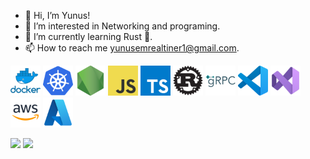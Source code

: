 - 👋 Hi, I’m Yunus!
- 👀 I’m interested in Networking and programing.
- 🌱 I’m currently learning Rust 🦀.
- 📫 How to reach me yunusemrealtiner1@gmail.com.

<img
    alt="Docker"
    src="https://github.com/github/explore/blob/897507d048d4a821d39dc1df90ce000312d41f9b/topics/docker/docker.png"
    height="48px"
    width="48px"
/>
<img
    alt="Kubernetes"
    src="https://github.com/github/explore/blob/897507d048d4a821d39dc1df90ce000312d41f9b/topics/kubernetes/kubernetes.png"
    height="48px"
    width="48px"
/>
<img
    alt="Node.js"
    src="https://github.com/github/explore/blob/897507d048d4a821d39dc1df90ce000312d41f9b/topics/nodejs/nodejs.png"
    height="48px"
    width="48px"
/>
<img
    alt="JavaScript"
    src="https://github.com/github/explore/blob/897507d048d4a821d39dc1df90ce000312d41f9b/topics/javascript/javascript.png"
    height="48px"
    width="48px"
/>
<img
    alt="TypeScript"
    src="https://github.com/github/explore/blob/897507d048d4a821d39dc1df90ce000312d41f9b/topics/typescript/typescript.png"
    height="48px"
    width="48px"
/>
<img 
    alt="Rust"
    src="https://github.com/github/explore/blob/897507d048d4a821d39dc1df90ce000312d41f9b/topics/rust/rust.png"
    height="48px"
    width="48px" 
/>
<img
    alt="gRPC"
    src="https://github.com/github/explore/blob/897507d048d4a821d39dc1df90ce000312d41f9b/topics/grpc/grpc.png"
    height="48px"
    width="48px"
/>
<img
    alt="Visual Studio Code"
    src="https://github.com/github/explore/blob/897507d048d4a821d39dc1df90ce000312d41f9b/topics/visual-studio-code/visual-studio-code.png"
    height="48px"
    width="48px"
/>
<img
    alt="Visual Studio"
    src="https://github.com/github/explore/blob/897507d048d4a821d39dc1df90ce000312d41f9b/topics/visual-studio/visual-studio.png"
    height="48px"
    width="48px"
/>
<img
    alt="Amazon Web Services"
    src="https://github.com/github/explore/blob/897507d048d4a821d39dc1df90ce000312d41f9b/topics/aws/aws.png"
    height="48px"
    width="48px"
/>
<img
    alt="Microsoft Azure"
    src="https://github.com/github/explore/blob/897507d048d4a821d39dc1df90ce000312d41f9b/topics/azure/azure.png"
    height="48px"
    width="48px"
/>

<img src="https://github-readme-stats.vercel.app/api?username=yunusemrealtiner1&number_format=long&show_icons=true&theme=transparent" />
<img src="https://github-readme-stats.vercel.app/api/top-langs/?username=yunusemrealtiner1" />
